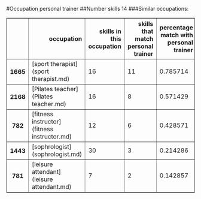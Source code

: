 #Occupation personal trainer
##Number skills 14
###Similar occupations:
<table border="1" class="dataframe">
  <thead>
    <tr style="text-align: right;">
      <th></th>
      <th>occupation</th>
      <th>skills in this occupation</th>
      <th>skills that match personal trainer</th>
      <th>percentage match with personal trainer</th>
      <th>skills not in personal trainer</th>
    </tr>
  </thead>
  <tbody>
    <tr>
      <th>1665</th>
      <td>[sport therapist](sport therapist.md)</td>
      <td>16</td>
      <td>11</td>
      <td>0.785714</td>
      <td>5</td>
    </tr>
    <tr>
      <th>2168</th>
      <td>[Pilates teacher](Pilates teacher.md)</td>
      <td>16</td>
      <td>8</td>
      <td>0.571429</td>
      <td>8</td>
    </tr>
    <tr>
      <th>782</th>
      <td>[fitness instructor](fitness instructor.md)</td>
      <td>12</td>
      <td>6</td>
      <td>0.428571</td>
      <td>6</td>
    </tr>
    <tr>
      <th>1443</th>
      <td>[sophrologist](sophrologist.md)</td>
      <td>30</td>
      <td>3</td>
      <td>0.214286</td>
      <td>27</td>
    </tr>
    <tr>
      <th>781</th>
      <td>[leisure attendant](leisure attendant.md)</td>
      <td>7</td>
      <td>2</td>
      <td>0.142857</td>
      <td>5</td>
    </tr>
  </tbody>
</table>
